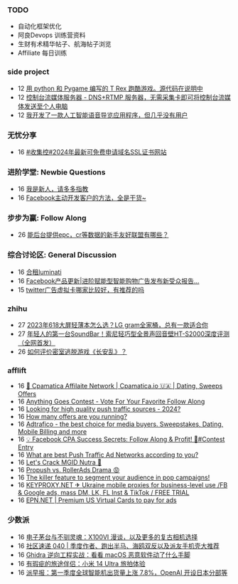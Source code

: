 ### TODO
-  自动化框架优化
-  阿良Devops 训练营资料
-  生财有术精华帖子、航海帖子浏览
-  Affiliate 每日训练

### side project
<!-- sideproject:START -->
-  12 [用 python 和 Pygame 编写的 T Rex 跑酷游戏。源代码在说明中](https://www.youtube.com/watch?v=pZySIXSelCA)
-  12 [控制台流媒体服务器 - DNS+RTMP 服务器，无需采集卡即可将控制台流媒体发送至个人电脑](https://github.com/Aioros/console-streaming-server)
-  12 [我开发了一款人工智能语音导览应用程序，但几乎没有用户](https://www.reddit.com/r/SideProject/comments/18gpp0e/ive_built_an_ai_audio_tour_app_but_have_almost_no/)<!-- sideproject:END -->


### 无忧分享
<!-- ruyo:START -->
-  16 [#收集控#2024年最新可免费申请域名SSL证书网站](https://51.ruyo.net/18485.html)<!-- ruyo:END -->

### 进阶学堂: Newbie Questions
<!-- advertcn1:START -->
-  16 [我是新人，请多多指教](https://www.advertcn.com/thread-114703-1-1.html)
-  16 [Facebook主动开发客户的方法，全是干货~](https://www.advertcn.com/thread-114701-1-1.html)<!-- advertcn1:END -->

### 步步为赢: Follow Along
<!-- advertcn2:START -->
-  26 [能后台提供epc，cr等数据的新手友好联盟有哪些？](https://www.advertcn.com/thread-114470-1-1.html)<!-- advertcn2:END -->

### 综合讨论区: General Discussion
<!-- advertcn3:START -->
-  16 [合租luminati](https://www.advertcn.com/thread-114704-1-1.html)
-  16 [Facebook产品更新|进阶赋能型智能购物广告发布新受众报告...](https://www.advertcn.com/thread-114702-1-1.html)
-  15 [twitter广告虚拟卡哪家比较好，有推荐的吗](https://www.advertcn.com/thread-114700-1-1.html)<!-- advertcn3:END -->


### zhihu
<!-- zhihu:START -->
-  27 [2023年618大屏轻薄本怎么选？LG gram全家桶，总有一款适合你](http://zhuanlan.zhihu.com/p/632641888?utm_campaign=rss&utm_medium=rss&utm_source=rss&utm_content=title)
-  27 [年轻人的第一台SoundBar！索尼轻巧型全景声回音壁HT-S2000深度评测（全网首发）](http://zhuanlan.zhihu.com/p/630990296?utm_campaign=rss&utm_medium=rss&utm_source=rss&utm_content=title)
-  26 [如何评价密室逃脱游戏《长安乱》？](http://www.zhihu.com/question/563950552/answer/3045961312?utm_campaign=rss&utm_medium=rss&utm_source=rss&utm_content=title)<!-- zhihu:END -->

### afflift
<!-- afflift:START -->
-  16 [💸 Cpamatica Affilaite Network | Cpamatica.io 🇺🇦 | Dating, Sweeps Offers](https://afflift.com/f/threads/%F0%9F%92%B8-cpamatica-affilaite-network-cpamatica-io-%F0%9F%87%BA%F0%9F%87%A6-dating-sweeps-offers.8489/)
-  16 [Anything Goes Contest - Vote For Your Favorite Follow Along](https://afflift.com/f/threads/anything-goes-contest-vote-for-your-favorite-follow-along.12951/)
-  16 [Looking for high quality push traffic sources - 2024?](https://afflift.com/f/threads/looking-for-high-quality-push-traffic-sources-2024.12940/)
-  16 [How many offers are you running?](https://afflift.com/f/threads/how-many-offers-are-you-running.12986/)
-  16 [Adtrafico - the best choice for media buyers. Sweepstakes, Dating, Mobile Billing and more](https://afflift.com/f/threads/adtrafico-the-best-choice-for-media-buyers-sweepstakes-dating-mobile-billing-and-more.4312/)
-  16 [💡 Facebook CPA Success Secrets: Follow Along &amp; Profit! 💸#Contest Entry](https://afflift.com/f/threads/%F0%9F%92%A1-facebook-cpa-success-secrets-follow-along-profit-%F0%9F%92%B8-contest-entry.12886/)
-  16 [What are best Push Traffic Ad Networks according to you?](https://afflift.com/f/threads/what-are-best-push-traffic-ad-networks-according-to-you.11953/)
-  16 [Let&#39;s Crack MGID Nutra 🚀](https://afflift.com/f/threads/lets-crack-mgid-nutra-%F0%9F%9A%80.12967/)
-  16 [Propush vs. RollerAds Drama 😡](https://afflift.com/f/threads/propush-vs-rollerads-drama-%F0%9F%98%A1.12983/)
-  16 [The killer feature to segment your audience in pop campaigns!](https://afflift.com/f/threads/the-killer-feature-to-segment-your-audience-in-pop-campaigns.12989/)
-  16 [KEYPROXY.NET ✈ Ukraine mobile proxies for business-level use /FB &amp; Google ads, mass DM, LK, FL Inst &amp; TikTok / FREE TRIAL](https://afflift.com/f/threads/keyproxy-net-%E2%9C%88-ukraine-mobile-proxies-for-business-level-use-fb-google-ads-mass-dm-lk-fl-inst-tiktok-free-trial.12900/)
-  16 [EPN.NET | Premium US Virtual Cards to pay for ads](https://afflift.com/f/threads/epn-net-premium-us-virtual-cards-to-pay-for-ads.11362/)<!-- afflift:END -->

### 少数派
<!-- sspai:START -->
-  16 [电子茅台与不驯灵魂：X100VI 漫谈，以及更多的复古相机选择](https://sspai.com/prime/story/xv100vi-retro-cameras)
-  16 [社区速递 040 | 季度作者、跑出半马、海鸥双反以及派友手机壳大推荐](https://sspai.com/post/88118)
-  16 [Ghidra 逆向工程实战：看看 macOS 恶意软件动了什么手脚](https://sspai.com/post/87870)
-  16 [有瑕疵的旅途伴侣：小米 14 Ultra 旅拍体验](https://sspai.com/post/88067)
-  16 [派早报：第一季度全球智能机出货量上涨 7.8%，OpenAI 开设日本分部等](https://sspai.com/post/88102)<!-- sspai:END -->
